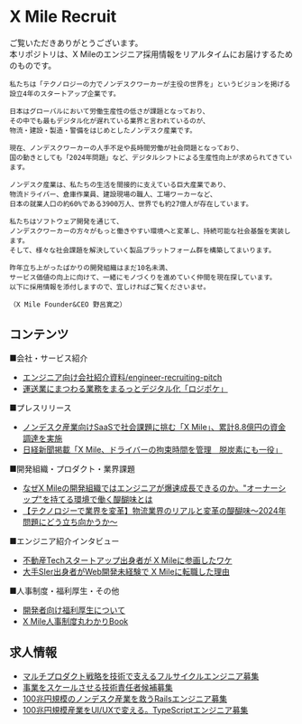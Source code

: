 # X Mile Recruit
ご覧いただきありがとうございます。  
本リポジトリは、X Mileのエンジニア採用情報をリアルタイムにお届けするためのものです。

```
私たちは「テクノロジーの力でノンデスクワーカーが主役の世界を」というビジョンを掲げる設立4年のスタートアップ企業です。

日本はグローバルにおいて労働生産性の低さが課題となっており、
その中でも最もデジタル化が遅れている業界と言われているのが、
物流・建設・製造・警備をはじめとしたノンデスク産業です。

現在、ノンデスクワーカーの人手不足や長時間労働が社会問題となっており、
国の動きとしても「2024年問題」など、デジタルシフトによる生産性向上が求められてきています。

ノンデスク産業は、私たちの生活を間接的に支えている巨大産業であり、
物流ドライバー、倉庫作業員、建設現場の職人、工場ワーカーなど、
日本の就業人口の約60%である3900万人、世界でも約27億人が存在しています。

私たちはソフトウェア開発を通じて、
ノンデスクワーカーの方々がもっと働きやすい環境へと変革し、持続可能な社会基盤を実装します。
そして、様々な社会課題を解決していく製品プラットフォーム群を構築してまいります。

昨年立ち上がったばかりの開発組織はまだ10名未満、
サービス価値の向上に向けて、一緒にモノづくりを進めていく仲間を現在探しています。
以下に採用情報を添付しますので、宜しければご覧くださいませ。

（X Mile Founder&CEO 野呂寛之）
```

## コンテンツ
■会社・サービス紹介
- [エンジニア向け会社紹介資料/engineer-recruiting-pitch](https://speakerdeck.com/xmile/engineer-recruiting-pitch)
- [運送業にまつわる業務をまるっとデジタル化「ロジポケ」](https://logipoke.com/)

■プレスリリース
- [ノンデスク産業向けSaaSで社会課題に挑む「X Mile」、累計8.8億円の資金調達を実施](https://prtimes.jp/main/html/rd/p/000000013.000063503.html)
- [日経新聞掲載「X Mile、ドライバーの拘束時間を管理　脱炭素にも一役」](https://www.nikkei.com/article/DGXZQOUC203HH0Q3A120C2000000/)

■開発組織・プロダクト・業界課題
- [なぜX Mileの開発組織ではエンジニアが爆速成長できるのか。"オーナーシップ"を持てる環境で働く醍醐味とは](https://www.wantedly.com/companies/xmile/post_articles/476480)
- [【テクノロジーで業界を変革】物流業界のリアルと変革の醍醐味〜2024年問題にどう立ち向かうか〜](https://www.wantedly.com/companies/xmile/post_articles/473343)

■エンジニア紹介インタビュー
- [不動産Techスタートアップ出身者が X Mileに参画したワケ](https://www.wantedly.com/companies/xmile/post_articles/427822)
- [大手SIer出身者がWeb開発未経験で X Mileに転職した理由](https://www.wantedly.com/companies/xmile/post_articles/466774)

■人事制度・福利厚生・その他
- [開発者向け福利厚生について](https://speakerdeck.com/xmile/product-recruiting-pitch?slide=31)
- [X Mile人事制度丸わかりBook](https://speakerdeck.com/xmile/x-mileren-shi-zhi-du-wan-wakaribook)

## 求人情報
- [マルチプロダクト戦略を技術で支えるフルサイクルエンジニア募集](https://www.wantedly.com/projects/1215733)
- [事業をスケールさせる技術責任者候補募集](https://www.wantedly.com/projects/1215749)
- [100兆円規模のノンデスク産業を救うRailsエンジニア募集](https://www.wantedly.com/projects/1214638)
- [100兆円規模産業をUI/UXで変える。TypeScriptエンジニア募集](https://www.wantedly.com/projects/1215731)
